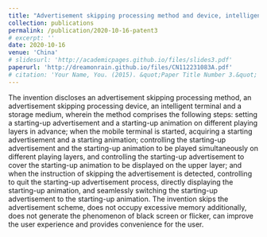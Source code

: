 ```yaml
---
title: "Advertisement skipping processing method and device, intelligent terminal and storage medium"
collection: publications
permalink: /publication/2020-10-16-patent3
# excerpt: ''
date: 2020-10-16
venue: 'China'
# slidesurl: 'http://academicpages.github.io/files/slides3.pdf'
paperurl: 'http://dreamonrain.github.io/files/CN112231083A.pdf'
# citation: 'Your Name, You. (2015). &quot;Paper Title Number 3.&quot; <i>Journal 1</i>. 1(3).'
---
```


The invention discloses an advertisement skipping processing method, an advertisement skipping processing device, an intelligent terminal and a storage medium, wherein the method comprises the following steps: setting a starting-up advertisement and a starting-up animation on different playing layers in advance; when the mobile terminal is started, acquiring a starting advertisement and a starting animation; controlling the starting-up advertisement and the starting-up animation to be played simultaneously on different playing layers, and controlling the starting-up advertisement to cover the starting-up animation to be displayed on the upper layer; and when the instruction of skipping the advertisement is detected, controlling to quit the starting-up advertisement process, directly displaying the starting-up animation, and seamlessly switching the starting-up advertisement to the starting-up animation. The invention skips the advertisement scheme, does not occupy excessive memory additionally, does not generate the phenomenon of black screen or flicker, can improve the user experience and provides convenience for the user.